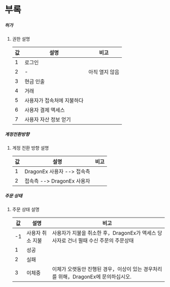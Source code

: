 # 부록

##### 허가

1. 권한 설명

    | 값 | 설명 | 비고 |
    | --- | --- | --- |
    | 1 | 로그인 | |
    | 2 | - | 아직 열지 않음 |
    | 3 | 현금 인출 | |
    | 4 | 거래 | |
    | 5 | 사용자가 접속처에 지불하다 | |
    | 6 | 사용자 결제 액세스 | |
    | 7 | 사용자 자산 정보 얻기 |

##### 계정전환방향

1. 계정 전환 방향 설명

    | 값 | 설명 | 비고 |
    | --- | --- | --- |
    | 1 | DragonEx 사용자 --> 접속측 | |
    | 2 | 접속측 --> DragonEx 사용자 | |
    
##### 주문 상태

1. 주문 상태 설명

    | 값 | 설명 | 비고 |
    | --- | --- | --- |
    | -1 | 사용자 취소 지불 | 사용자가 지불을 취소한 후，DragonEx가 액세스 당사자로 건너 뛸때 수신 주문의 주문상태|
    | 1 | 성공 | |
    | 2 | 실패 | |
    | 3 | 이체중 |이체가 오랫동안 진행된 경우，이상이 있는 경우처리를 위해，DragonEx에 문의하십시오. |